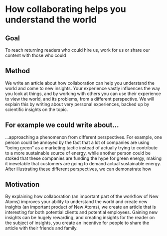 # How collaborating helps you understand the world

## Goal

To reach returning readers who could hire us, work for us or share our content with those who could

## Method

We write an article about how collaboration can help you understand the world and come to new insights.
Your experience vastly influences the way you look at things, and by working with others you can use their experience to view the world, and its problems, from a different perspective. We will explain this by writing about very personal experiences, backed up by scientific insights on the topic. 

## For example we could write about...

...approaching a phenomenon from different perspectives. For example, one person could be annoyed by the fact that a lot of companies are using "being green" as a marketing tactic instead of actually trying to contribute to a more sustainable source of energy, while another person could be stoked that these companies are funding the hype for green energy, making it inevetable that customers are going to demand actual sustainable energy. After illustrating these different perspectives, we can demonstrate how 


## Motivation

By explaining how collaboration (an important part of the workflow of New Atoms) improves your ability to understand the world and create new insights (an important product of New Atoms), we create an article that is interesting for both potential clients and potential employees. Gaining new insights can be hugely rewarding, and creating insights for the reader on the subject of insights, you create an incentive for people to share the article with their friends and family.
